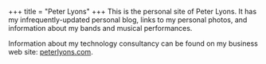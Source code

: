 +++
title = "Peter Lyons"
+++
This is the personal site of Peter Lyons.
It has my infrequently-updated personal blog,
links to my personal photos,
and information about my bands and musical performances.

Information about my technology consultancy can be found on my business web site: [peterlyons.com](https://peterlyons.com).
